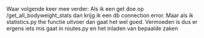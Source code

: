 Waar volgende keer mee verder:
Als ik een get doe op /get_all_bodyweight_stats dan krijg ik een db connection error. 
Maar als ik statistics.py the functie uitvoer dan gaat het wel goed. Vermoeden is dus er ergens iets mis gaat in routes.py en het inladen van bepaalde zaken
